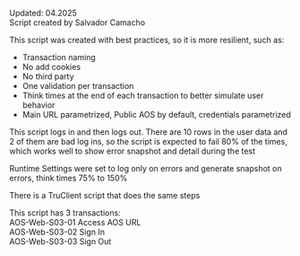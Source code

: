 Updated: 04.2025  
Script created by Salvador Camacho

This script was created with best practices, so it is more resilient, such as:
* Transaction naming
* No add cookies
* No third party
* One validation per transaction
* Think times at the end of each transaction to better simulate user behavior
* Main URL parametrized, Public AOS by default, credentials parametrized

This script logs in and then logs out. There are 10 rows in the user data and 2 of them are bad log ins,
so the script is expected to fail 80% of the times, which works well to show error snapshot and detail during the test
	
Runtime Settings were set to log only on errors and generate snapshot on errors, think times 75% to 150%

There is a TruClient script that does the same steps

This script has 3 transactions:  
AOS-Web-S03-01 Access AOS URL  
AOS-Web-S03-02 Sign In  
AOS-Web-S03-03 Sign Out